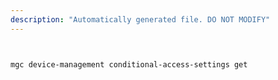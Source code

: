 ```yaml
---
description: "Automatically generated file. DO NOT MODIFY"
---
```


```bash


mgc device-management conditional-access-settings get

```